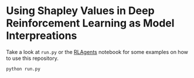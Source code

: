 # Using Shapley Values in Deep Reinforcement Learning as Model Interpreations



Take a look at `run.py` or the [RLAgents](notebooks/RL_Agents.ipynb) notebook for some examples on how to use this repository. 

```
python run.py
```
